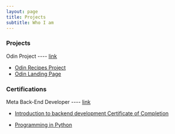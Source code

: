 ```yaml
---
layout: page
title: Projects
subtitle: Who I am
---
```



### Projects

Odin Project ---- [link](https://github.com/kai-ion/Odin-Project)

 * [Odin Recipes Project](https://kai-ion.github.io/odin-recipes/) 
 * [Odin Landing Page](https://kai-ion.github.io/odin-landing-page/) 
 

### Certifications

Meta Back-End Developer ---- [link](https://github.com/kai-ion/Meta-Back-End-Developer)

 * [Introduction to backend development Certificate of Completion](https://www.coursera.org/account/accomplishments/verify/ZK652YQFNZXC?utm_source=link&utm_medium=certificate&utm_content=cert_image&utm_campaign=sharing_cta&utm_product=course) 

 * [Programming in Python](https://www.coursera.org/account/accomplishments/verify/5M4ZAWAVUJSA) 
